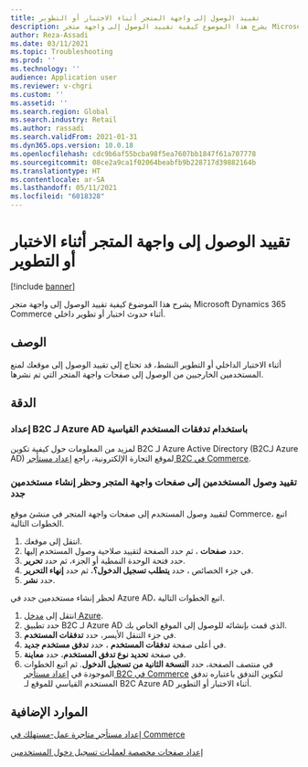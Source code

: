 ```yaml
---
title: تقييد الوصول إلى واجهة المتجر أثناء الاختبار أو التطوير
description: يشرح هذا الموضوع كيفية تقييد الوصول إلى واجهة متجر Microsoft Dynamics 365 Commerce أثناء حدوث اختبار أو تطوير داخلي.
author: Reza-Assadi
ms.date: 03/11/2021
ms.topic: Troubleshooting
ms.prod: ''
ms.technology: ''
audience: Application user
ms.reviewer: v-chgri
ms.custom: ''
ms.assetid: ''
ms.search.region: Global
ms.search.industry: Retail
ms.author: rassadi
ms.search.validFrom: 2021-01-31
ms.dyn365.ops.version: 10.0.18
ms.openlocfilehash: cdc9b6af55bcba98f5ea7607bb1847f61a707778
ms.sourcegitcommit: 08ce2a9ca1f02064beabfb9b228717d39882164b
ms.translationtype: HT
ms.contentlocale: ar-SA
ms.lasthandoff: 05/11/2021
ms.locfileid: "6018328"
---
```

# <a name="restrict-access-to-a-storefront-during-testing-or-development"></a>تقييد الوصول إلى واجهة المتجر أثناء الاختبار أو التطوير

[!include [banner](../../includes/banner.md)]

يشرح هذا الموضوع كيفية تقييد الوصول إلى واجهة متجر Microsoft Dynamics 365 Commerce أثناء حدوث اختبار أو تطوير داخلي.

## <a name="description"></a>الوصف

أثناء الاختبار الداخلي أو التطوير النشط، قد تحتاج إلى تقييد الوصول إلى موقعك لمنع المستخدمين الخارجيين من الوصول إلى صفحات واجهة المتجر التي تم نشرها.

## <a name="resolution"></a>الدقة

### <a name="set-up-azure-ad-b2c-by-using-standard-user-flows"></a>إعداد B2C لـ Azure AD باستخدام تدفقات المستخدم القياسية

لمزيد من المعلومات حول كيفية تكوين B2C لـ Azure Active Directory (B2Cلـ Azure AD) لموقع التجارة الإلكترونية، راجع [إعداد مستأجر B2C في Commerce](../set-up-b2c-tenant.md).

### <a name="restrict-user-access-to-storefront-pages-and-block-the-creation-of-new-users"></a>تقييد وصول المستخدمين إلى صفحات واجهة المتجر وحظر إنشاء مستخدمين جدد

لتقييد وصول المستخدم إلى صفحات واجهة المتجر في منشئ موقع Commerce، اتبع الخطوات التالية.

1. انتقل إلى موقعك.
1. حدد **صفحات** ، ثم حدد الصفحة لتقييد صلاحية وصول المستخدم إليها.
1. حدد فتحة الوحدة النمطية أو الجزء، ثم حدد **تحرير**.
1. في جزء الخصائص ، حدد **يتطلب تسجيل الدخول؟**، ثم حدد **إنهاء التحرير**.
1. حدد **نشر**.

لحظر إنشاء مستخدمين جدد في Azure AD، اتبع الخطوات التالية.

1. انتقل إلى [مدخل Azure](https://portal.azure.com/).
1. حدد تطبيق B2C لـ Azure AD الذي قمت بإنشائه للوصول إلى الموقع الخاص بك.
1. في جزء التنقل الأيسر، حدد **تدفقات المستخدم**.
1. في أعلى صفحة **تدفقات المستخدم** ، حدد **تدفق مستخدم جديد**.
1. في صفحة **تحديد نوع تدفق المستخدم**، حدد **معاينة**.
1. في منتصف الصفحة، حدد **النسخة الثانية من تسجيل الدخول**. ثم اتبع الخطوات الموجودة في [إعداد مستأجر B2C في Commerce](../set-up-b2c-tenant.md) لتكوين التدفق باعتباره تدفق المستخدم القياسي للموقع لـ B2C Azure AD أثناء الاختبار أو التطوير.

## <a name="additional-resources"></a>الموارد الإضافية

[إعداد مستأجر متاجرة عمل-مستهلك في Commerce](../set-up-b2c-tenant.md)

[إعداد صفحات مخصصة لعمليات تسجيل دخول المستخدمين](../custom-pages-user-logins.md)
